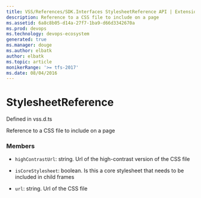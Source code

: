```yaml
---
title: VSS/References/SDK.Interfaces StylesheetReference API | Extensions for Azure DevOps Services
description: Reference to a CSS file to include on a page
ms.assetid: 6a8c8b05-d14a-27f7-1ba9-d66d3342670a
ms.prod: devops
ms.technology: devops-ecosystem
generated: true
ms.manager: douge
ms.author: elbatk
author: elbatk
ms.topic: article
monikerRange: '>= tfs-2017'
ms.date: 08/04/2016
---
```


# StylesheetReference

Defined in vss.d.ts


Reference to a CSS file to include on a page 

### Members

* `highContrastUrl`: string. Url of the high-contrast version of the CSS file

* `isCoreStylesheet`: boolean. Is this a core stylesheet that needs to be included in child frames

* `url`: string. Url of the CSS file

